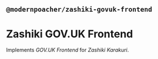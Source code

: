 ## `@modernpoacher/zashiki-govuk-frontend`

# Zashiki GOV.UK Frontend

Implements *GOV.UK Frontend* for *Zashiki Karakuri*.
